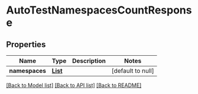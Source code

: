 # AutoTestNamespacesCountResponse
## Properties

| Name | Type | Description | Notes |
|------------ | ------------- | ------------- | -------------|
| **namespaces** | [**List**](AutoTestNamespaceCountApiModel.md) |  | [default to null] |

[[Back to Model list]](../README.md#documentation-for-models) [[Back to API list]](../README.md#documentation-for-api-endpoints) [[Back to README]](../README.md)

